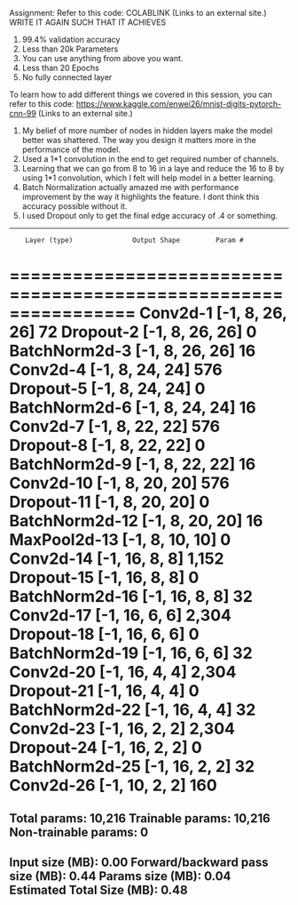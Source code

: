 Assignment:
Refer to this code: COLABLINK (Links to an external site.)
WRITE IT AGAIN SUCH THAT IT ACHIEVES
1. 99.4% validation accuracy
2. Less than 20k Parameters
3. You can use anything from above you want. 
4. Less than 20 Epochs
5. No fully connected layer

To learn how to add different things we covered in this session, 
you can refer to this code: https://www.kaggle.com/enwei26/mnist-digits-pytorch-cnn-99 (Links to an external site.) 

1. My belief of more number of nodes in hidden layers make the model better was shattered. The way you design it 
   matters more in the performance of the model.
2. Used a 1*1 convolution in the end to get required number of channels.
3. Learning that we can go from 8 to 16 in a laye and reduce the 16 to 8 by using 1*1 convolution, which I felt will help model
   in a better learning.
4. Batch Normalization actually amazed me with performance improvement by the way it highlights the feature. I dont think this
   accuracy possible without it.
5. I used Dropout only to get the final edge accuracy of .4 or something.

----------------------------------------------------------------
        Layer (type)               Output Shape         Param #
================================================================
            Conv2d-1            [-1, 8, 26, 26]              72
           Dropout-2            [-1, 8, 26, 26]               0
       BatchNorm2d-3            [-1, 8, 26, 26]              16
            Conv2d-4            [-1, 8, 24, 24]             576
           Dropout-5            [-1, 8, 24, 24]               0
       BatchNorm2d-6            [-1, 8, 24, 24]              16
            Conv2d-7            [-1, 8, 22, 22]             576
           Dropout-8            [-1, 8, 22, 22]               0
       BatchNorm2d-9            [-1, 8, 22, 22]              16
           Conv2d-10            [-1, 8, 20, 20]             576
          Dropout-11            [-1, 8, 20, 20]               0
      BatchNorm2d-12            [-1, 8, 20, 20]              16
        MaxPool2d-13            [-1, 8, 10, 10]               0
           Conv2d-14             [-1, 16, 8, 8]           1,152
          Dropout-15             [-1, 16, 8, 8]               0
      BatchNorm2d-16             [-1, 16, 8, 8]              32
           Conv2d-17             [-1, 16, 6, 6]           2,304
          Dropout-18             [-1, 16, 6, 6]               0
      BatchNorm2d-19             [-1, 16, 6, 6]              32
           Conv2d-20             [-1, 16, 4, 4]           2,304
          Dropout-21             [-1, 16, 4, 4]               0
      BatchNorm2d-22             [-1, 16, 4, 4]              32
           Conv2d-23             [-1, 16, 2, 2]           2,304
          Dropout-24             [-1, 16, 2, 2]               0
      BatchNorm2d-25             [-1, 16, 2, 2]              32
           Conv2d-26             [-1, 10, 2, 2]             160
================================================================
Total params: 10,216
Trainable params: 10,216
Non-trainable params: 0
----------------------------------------------------------------
Input size (MB): 0.00
Forward/backward pass size (MB): 0.44
Params size (MB): 0.04
Estimated Total Size (MB): 0.48
----------------------------------------------------------------

